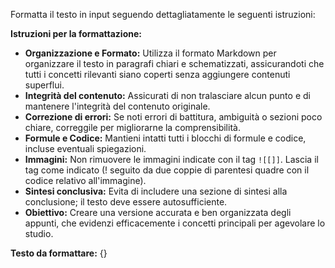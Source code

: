 Formatta il testo in input seguendo dettagliatamente le seguenti istruzioni:

**Istruzioni per la formattazione:**
- **Organizzazione e Formato:** Utilizza il formato Markdown per organizzare il testo in paragrafi chiari e schematizzati, assicurandoti che tutti i concetti rilevanti siano coperti senza aggiungere contenuti superflui.
- **Integrità del contenuto:** Assicurati di non tralasciare alcun punto e di mantenere l'integrità del contenuto originale. 
- **Correzione di errori:** Se noti errori di battitura, ambiguità o sezioni poco chiare, correggile per migliorarne la comprensibilità. 
- **Formule e Codice:** Mantieni intatti tutti i blocchi di formule e codice, incluse eventuali spiegazioni.
- **Immagini:** Non rimuovere le immagini indicate con il tag `![[]]`. Lascia il tag come indicato (! seguito da due coppie di parentesi quadre con il codice relativo all'immagine).
- **Sintesi conclusiva:** Evita di includere una sezione di sintesi alla conclusione; il testo deve essere autosufficiente.
- **Obiettivo:** Creare una versione accurata e ben organizzata degli appunti, che evidenzi efficacemente i concetti principali per agevolare lo studio.

**Testo da formattare:**
{}


